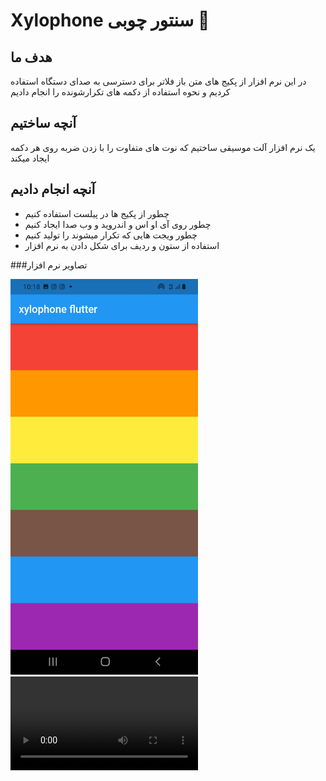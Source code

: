 
# Xylophone سنتور چوبی 🎹

## هدف ما

در این نرم افزار از پکیج های متن باز فلاتر برای دسترسی به صدای دستگاه استفاده کردیم و نحوه استفاده از دکمه های تکرارشونده را انجام دادیم


## آنچه ساختیم

یک نرم افزار آلت موسیقی ساختیم که نوت های متفاوت را با زدن ضربه روی هر دکمه ایجاد میکند


## آنچه انجام دادیم

- چطور از پکیج ها در پیلست استفاده کنیم
- چطور روی آی او اس و اندروید و وب صدا ایجاد کنیم
- چطور ویجت هایی که تکرار میشوند را تولید کنیم
- استفاده از ستون و ردیف برای شکل دادن به نرم افزار

###تصاویر نرم افزار

<img alt="app picture" src="https://github.com/m8811163008/Xylophone/blob/master/images/0.jpg?raw=true" width="300px">
<video width="300px" controls>
  <source src="https://github.com/m8811163008/Xylophone/blob/master/images/1.mp4" type="video/mp4">
  Your browser does not support the video tag.
</video>
